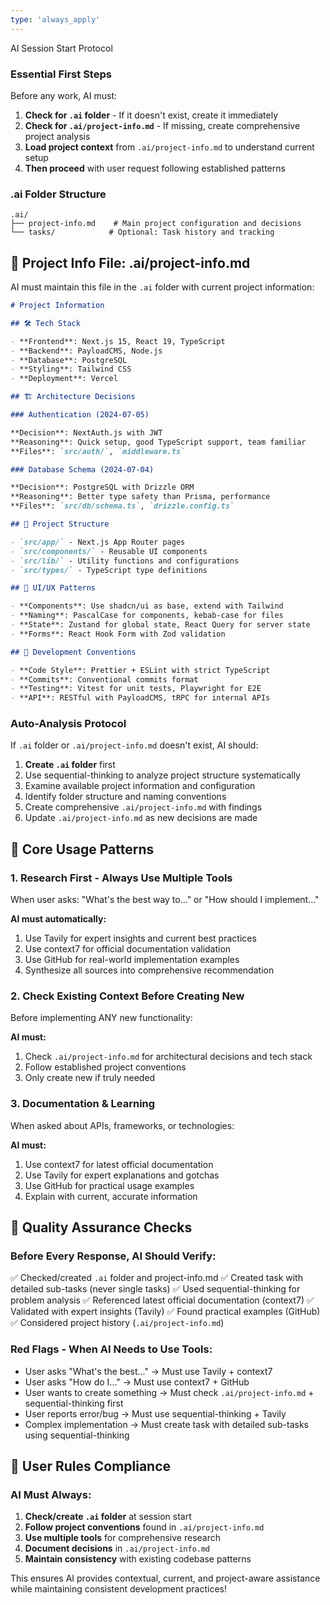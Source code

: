 ```yaml
---
type: 'always_apply'
---
```


AI Session Start Protocol

### Essential First Steps

Before any work, AI must:

1. **Check for `.ai` folder** - If it doesn't exist, create it immediately
2. **Check for `.ai/project-info.md`** - If missing, create comprehensive project analysis
3. **Load project context** from `.ai/project-info.md` to understand current setup
4. **Then proceed** with user request following established patterns

### .ai Folder Structure

```
.ai/
├── project-info.md    # Main project configuration and decisions
└── tasks/            # Optional: Task history and tracking
```

## 📁 Project Info File: .ai/project-info.md

AI must maintain this file in the `.ai` folder with current project information:

```markdown
# Project Information

## 🛠️ Tech Stack

- **Frontend**: Next.js 15, React 19, TypeScript
- **Backend**: PayloadCMS, Node.js
- **Database**: PostgreSQL
- **Styling**: Tailwind CSS
- **Deployment**: Vercel

## 🏗️ Architecture Decisions

### Authentication (2024-07-05)

**Decision**: NextAuth.js with JWT
**Reasoning**: Quick setup, good TypeScript support, team familiar
**Files**: `src/auth/`, `middleware.ts`

### Database Schema (2024-07-04)

**Decision**: PostgreSQL with Drizzle ORM
**Reasoning**: Better type safety than Prisma, performance
**Files**: `src/db/schema.ts`, `drizzle.config.ts`

## 📁 Project Structure

- `src/app/` - Next.js App Router pages
- `src/components/` - Reusable UI components
- `src/lib/` - Utility functions and configurations
- `src/types/` - TypeScript type definitions

## 🎨 UI/UX Patterns

- **Components**: Use shadcn/ui as base, extend with Tailwind
- **Naming**: PascalCase for components, kebab-case for files
- **State**: Zustand for global state, React Query for server state
- **Forms**: React Hook Form with Zod validation

## 🔧 Development Conventions

- **Code Style**: Prettier + ESLint with strict TypeScript
- **Commits**: Conventional commits format
- **Testing**: Vitest for unit tests, Playwright for E2E
- **API**: RESTful with PayloadCMS, tRPC for internal APIs
```

### Auto-Analysis Protocol

If `.ai` folder or `.ai/project-info.md` doesn't exist, AI should:

1. **Create `.ai` folder** first
2. Use sequential-thinking to analyze project structure systematically
3. Examine available project information and configuration
4. Identify folder structure and naming conventions
5. Create comprehensive `.ai/project-info.md` with findings
6. Update `.ai/project-info.md` as new decisions are made

## 🎯 Core Usage Patterns

### 1. Research First - Always Use Multiple Tools

When user asks: "What's the best way to..." or "How should I implement..."

**AI must automatically:**

1. Use Tavily for expert insights and current best practices
2. Use context7 for official documentation validation
3. Use GitHub for real-world implementation examples
4. Synthesize all sources into comprehensive recommendation

### 2. Check Existing Context Before Creating New

Before implementing ANY new functionality:

**AI must:**

1. Check `.ai/project-info.md` for architectural decisions and tech stack
2. Follow established project conventions
3. Only create new if truly needed

### 3. Documentation & Learning

When asked about APIs, frameworks, or technologies:

**AI must:**

1. Use context7 for latest official documentation
2. Use Tavily for expert explanations and gotchas
3. Use GitHub for practical usage examples
4. Explain with current, accurate information

## 🎯 Quality Assurance Checks

### Before Every Response, AI Should Verify:

✅ Checked/created `.ai` folder and project-info.md
✅ Created task with detailed sub-tasks (never single tasks)
✅ Used sequential-thinking for problem analysis
✅ Referenced latest official documentation (context7)
✅ Validated with expert insights (Tavily)
✅ Found practical examples (GitHub)
✅ Considered project history (`.ai/project-info.md`)

### Red Flags - When AI Needs to Use Tools:

- User asks "What's the best..." → Must use Tavily + context7
- User asks "How do I..." → Must use context7 + GitHub
- User wants to create something → Must check `.ai/project-info.md` + sequential-thinking first
- User reports error/bug → Must use sequential-thinking + Tavily
- Complex implementation → Must create task with detailed sub-tasks using sequential-thinking

## 🎪 User Rules Compliance

### AI Must Always:

1. **Check/create `.ai` folder** at session start
2. **Follow project conventions** found in `.ai/project-info.md`
3. **Use multiple tools** for comprehensive research
4. **Document decisions** in `.ai/project-info.md`
5. **Maintain consistency** with existing codebase patterns

This ensures AI provides contextual, current, and project-aware assistance while maintaining consistent development practices!
